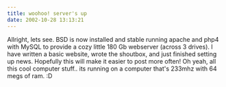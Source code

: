 ```yaml
---
title: woohoo! server's up
date: 2002-10-28 13:13:21
---
```




 Allright, lets see. BSD is now installed and stable running apache and php4 with MySQL to provide a cozy little 180 Gb webserver (across 3 drives). I have written a basic website, wrote the shoutbox, and just finished setting up news. Hopefully this will make it easier to post more often! Oh yeah, all this cool computer stuff.. its running on a computer that's 233mhz with 64 megs of ram. :D
